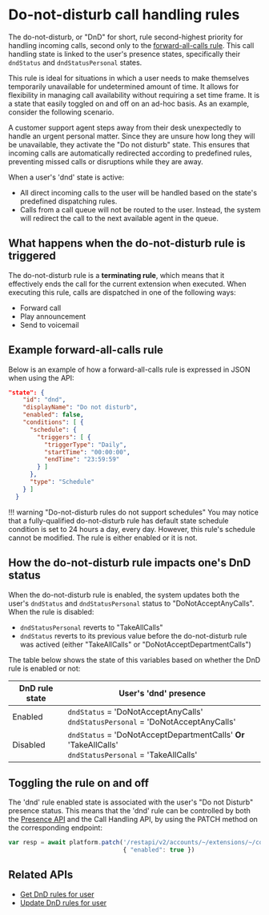 # Do-not-disturb call handling rules

The do-not-disturb, or "DnD" for short, rule second-highest priority for handling incoming calls, second only to the [forward-all-calls rule](forward-all-calls-rule.md). This call handling state is linked to the user's presence states, specifically their `dndStatus` and `dndStatusPersonal` states.

This rule is ideal for situations in which a user needs to make themselves temporarily unavailable for undetermined amount of time. It allows for flexibility in managing call availability without requiring a set time frame. It is a state that easily toggled on and off on an ad-hoc basis. As an example, consider the following scenario.

A customer support agent steps away from their desk unexpectedly to handle an urgent personal matter. Since they are unsure how long they will be unavailable, they activate the "Do not disturb" state. This ensures that incoming calls are automatically redirected according to predefined rules, preventing missed calls or disruptions while they are away.

When a user's 'dnd' state is active:
  - All direct incoming calls to the user will be handled based on the state's predefined dispatching rules.
  - Calls from a call queue will not be routed to the user. Instead, the system will redirect the call to the next available agent in the queue.

## What happens when the do-not-disturb rule is triggered

The do-not-disturb rule is a **terminating rule**, which means that it effectively ends the call for the current extension when executed. When executing this rule, calls are dispatched in one of the following ways:

* Forward call
* Play announcement
* Send to voicemail

## Example forward-all-calls rule

Below is an example of how a forward-all-calls rule is expressed in JSON when using the API:

``` json
"state": {
    "id": "dnd",
    "displayName": "Do not disturb",
    "enabled": false,
    "conditions": [ {
      "schedule": {
        "triggers": [ {
          "triggerType": "Daily",
          "startTime": "00:00:00",
          "endTime": "23:59:59"
        } ]
      },
      "type": "Schedule"
    } ]
  }
```

!!! warning "Do-not-disturb rules do not support schedules"
    You may notice that a fully-qualified do-not-disturb rule has default state schedule condition is set to 24 hours a day, every day. However, this rule's schedule cannot be modified. The rule is either enabled or it is not. 

## How the do-not-disturb rule impacts one's DnD status

When the do-not-disturb rule is enabled, the system updates both the user's `dndStatus` and `dndStatusPersonal` status to "DoNotAcceptAnyCalls". When the rule is disabled:

* `dndStatusPersonal` reverts to "TakeAllCalls"
* `dndStatus` reverts to its previous value before the do-not-disturb rule was actived (either "TakeAllCalls" or "DoNotAcceptDepartmentCalls")

The table below shows the state of this variables based on whether the DnD rule is enabled or not:

| DnD rule state | User's 'dnd' presence                                                                                     |
|----------------|-----------------------------------------------------------------------------------------------------------|
| Enabled        | `dndStatus` = 'DoNotAcceptAnyCalls' <br>`dndStatusPersonal` = 'DoNotAcceptAnyCalls'                       |
| Disabled       | `dndStatus` = 'DoNotAcceptDepartmentCalls' **Or** 'TakeAllCalls' <br>`dndStatusPersonal` = 'TakeAllCalls' |

## Toggling the rule on and off

The 'dnd' rule enabled state is associated with the user's "Do not Disturb" presence status. This means that the 'dnd' rule can be controlled by both the [Presence API](https://developers.ringcentral.com/guide/account/presence) and the Call Handling API, by using the PATCH method on the corresponding endpoint:

```js
var resp = await platform.patch('/restapi/v2/accounts/~/extensions/~/comm-handling/states/dnd',
                                { "enabled": true })
```

## Related APIs

* [Get DnD rules for user](https://developers.ringcentral.com.com/api-reference/State-based-Rules/readVoiceStateBasedRule)
* [Update DnD rules for user](https://developers.ringcentral.com.com/api-reference/State-based-Rules/updateVoiceStateBasedRule)

